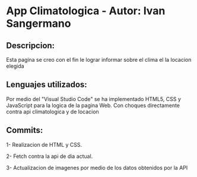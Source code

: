 # App Climatologica - Autor: Ivan Sangermano
## Descripcion:
Esta pagina se creo con el fin le lograr informar sobre el clima el la locacion elegida
## Lenguajes utilizados:
Por medio del "Visual Studio Code" se ha implementado HTML5, CSS y JavaScript para la logica de la pagina Web. Con choques directamente contra api climatologica y de locacion
## Commits:
1- Realizacion de HTML y CSS.

2- Fetch contra la api de dia actual.

3- Actualizacion de imagenes por medio de los datos obtenidos por la API
